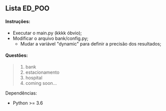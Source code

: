 ## Lista ED_POO

#### Instruções:

- Executar o main.py (kkkk óbvio);
- Modificar o arquivo bank/config.py;
    - Mudar a variável "dynamic" para definir a precisão dos resultados;

#### Questões:
> 1. bank
> 2. estacionamento
> 3. hospital
> 4. coming soon... 

Dependências:
- Python >= 3.6

